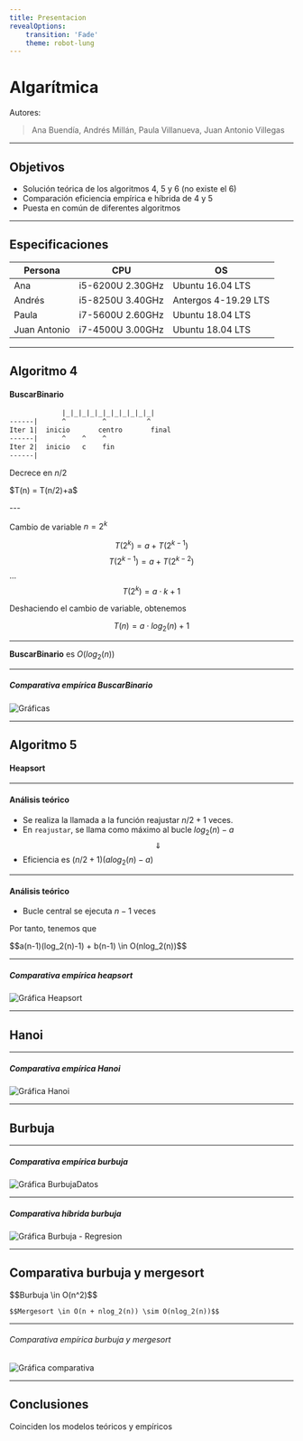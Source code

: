 ```yaml
---
title: Presentacion
revealOptions:
    transition: 'Fade'
    theme: robot-lung
---
```


# Algarítmica

Autores:

> Ana Buendía, Andrés Millán, Paula Villanueva, Juan Antonio Villegas

---

## Objetivos

- Solución teórica de los algoritmos 4, 5 y 6 (no existe el 6)
- Comparación eficiencia empírica e híbrida de 4 y 5
- Puesta en común de diferentes algoritmos

---

## Especificaciones

| Persona      | CPU               | OS                    |
|--------------|-------------------|-----------------------|
| Ana          | i5-6200U 2.30GHz  | Ubuntu 16.04 LTS      |
| Andrés       | i5-8250U 3.40GHz  | Antergos 4-19.29 LTS  |
| Paula        | i7-5600U 2.60GHz  | Ubuntu 18.04 LTS      |
| Juan Antonio | i7-4500U 3.00GHz  | Ubuntu 18.04 LTS      |

---

## Algoritmo 4

#### BuscarBinario

```txt
             |_|_|_|_|_|_|_|_|_|_|_|
------|      ^         ^          ^
Iter 1|  inicio       centro       final
------|      ^    ^    ^
Iter 2|  inicio   c    fin
------|
```

Decrece en $n/2$
<p class="fragment fade-up">
    $T(n) = T(n/2)+a$
</p>
---

Cambio de variable $n = 2^k$

$$T(2^k) = a + T(2^{k-1})$$
$$T(2^{k-1}) = a + T(2^{k-2})$$
...
$$T(2^k) = a \cdot k + 1$$

Deshaciendo el cambio de variable, obtenemos

$$T(n) = a \cdot log_2(n) + 1$$

---

**BuscarBinario** es $O(log_2(n))$

---

##### Comparativa empírica BuscarBinario

![Gráficas](./graficas/BuscarBinario_grupo_datos.png)

---

## Algoritmo 5

#### Heapsort

---

#### Análisis teórico

- Se realiza la llamada a la función reajustar $n/2 + 1$ veces.
- En `reajustar`, se llama como máximo al bucle $log_2(n) - a$
$$\Downarrow$$
- Eficiencia es $(n/2 + 1)(alog_2(n)-a)$

---

#### Análisis teórico

- Bucle central se ejecuta $n-1$ veces

<p class="fragment fade-up">
    Por tanto, tenemos que
</p>

<p class="fragment fade-up">
    $$a(n-1)(log_2(n)-1) + b(n-1) \in O(nlog_2(n))$$
</p>

---

##### Comparativa empírica heapsort

![Gráfica Heapsort](./graficas/heapsort_grupo_datos.png)

---

## Hanoi

---

##### Comparativa empírica Hanoi

![Gráfica Hanoi](./graficas/hanoi_grupo_datos.png)

---

## Burbuja

---

##### Comparativa empírica burbuja

![Gráfica BurbujaDatos](./graficas/burbuja_grupo_datos.png)

---

##### Comparativa híbrida burbuja
![Gráfica Burbuja - Regresion](./graficas/burbuja_grupo_regresion.png)

---

## Comparativa burbuja y mergesort

<p class="fragment fade-up">
    $$Burbuja \in O(n^2)$$

    $$Mergesort \in O(n + nlog_2(n)) \sim O(nlog_2(n))$$
</p>

---

###### Comparativa empírica burbuja y mergesort

![Gráfica comparativa](./graficas/comparacion_algoritmos_ordenacion.png)

---

## Conclusiones

<p class="fragment fade-up">
    Coinciden los modelos teóricos y empíricos
</p>
<p class="fragment fade-up">

</p>